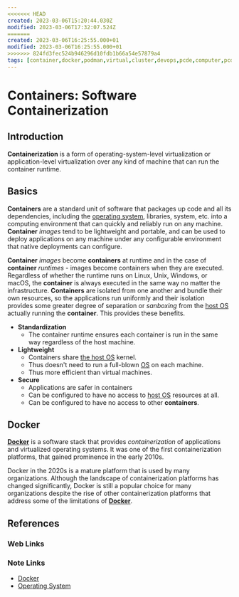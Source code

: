 ```yaml
---
<<<<<<< HEAD
created: 2023-03-06T15:20:44.030Z
modified: 2023-03-06T17:32:07.524Z
=======
created: 2023-03-06T16:25:55.000+01
modified: 2023-03-06T16:25:55.000+01
>>>>>>> 824fd3fec524b946296d10fdb1b66a54e57879a4
tags: [container,docker,podman,virtual,cluster,devops,pcde,computer,pcde,module10]
---
```

# Containers: Software Containerization

## Introduction

**Containerization** is a form of operating-system-level virtualization or
application-level virtualization over any kind of
machine that can run the container runtime.

## Basics

**Containers** are a standard unit of software that packages up code and
all its dependencies,
including the [operating system][os-zk], libraries, system, etc. into
a computing environment that can quickly and reliably run on any machine.
**Container** *images* tend to be lightweight and portable, and can be used to
deploy applications on any machine under any configurable environment that
native deployments can configure.

**Container** *images* become **containers** at runtime and
in the case of **container** *runtimes* -
images become containers when they are executed.
Regardless of whether the runtime runs on Linux, Unix, Windows, or macOS,
the **container** is always executed in the same way no matter the infrastructure.
**Containers** are isolated from one another and bundle their own resources,
so the applications run uniformly and their isolation provides some
greater degree of separation or *sanboxing* from
the [host OS][os-zk] actually running the **container**.
This provides these benefits.

* **Standardization**
  * The container runtime ensures each container is run in the same way
    regardless of the host machine.
* **Lightweight**
  * Containers share [the host OS][os-zk] kernel.
  * Thus doesn't need to run a full-blown [OS][os-zk] on each machine.
  * Thus more efficient than virtual machines.
* **Secure**
  * Applications are safer in containers
  * Can be configured to have no access to [host OS][os-zk] resources at all.
  * Can be configured to have no access to other **containers**.

## Docker

[**Docker**][docker-zk] is a software stack that
provides *containerization* of applications and virtualized operating systems.
It was one of the first containerization platforms,
that gained prominence in the early 2010s.

Docker in the 2020s is a mature platform that is used by many organizations.
Although the landscape of containerization platforms has changed significantly,
Docker is still a popular choice for many organizations despite
the rise of other containerization platforms that address some of the
limitations of [**Docker**][docker-zk].

## References

### Web Links

<!-- Hidden References -->

### Note Links

* [Docker][docker-zk]
* [Operating System][os-zk]

<!-- Hidden References -->
[docker-zk]: ./docker.md "Docker"
[os-zk]: ./os.md "Operating System"
